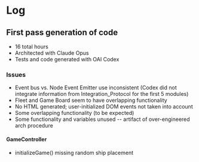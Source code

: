 # Log

## First pass generation of code

- 16 total hours
- Architected with Claude Opus
- Tests and code generated with OAI Codex

### Issues

- Event bus vs. Node Event Emitter use inconsistent (Codex did not integrate information from Integration_Protocol for the first 5 modules)
- Fleet and Game Board seem to have overlapping functionality
- No HTML generated; user-initialized DOM events not taken into account
- Some overlapping functionality (to be expected)
- Some functionality and variables unused -- artifact of over-engineered arch procedure

#### GameController

- initializeGame() missing random ship placement
